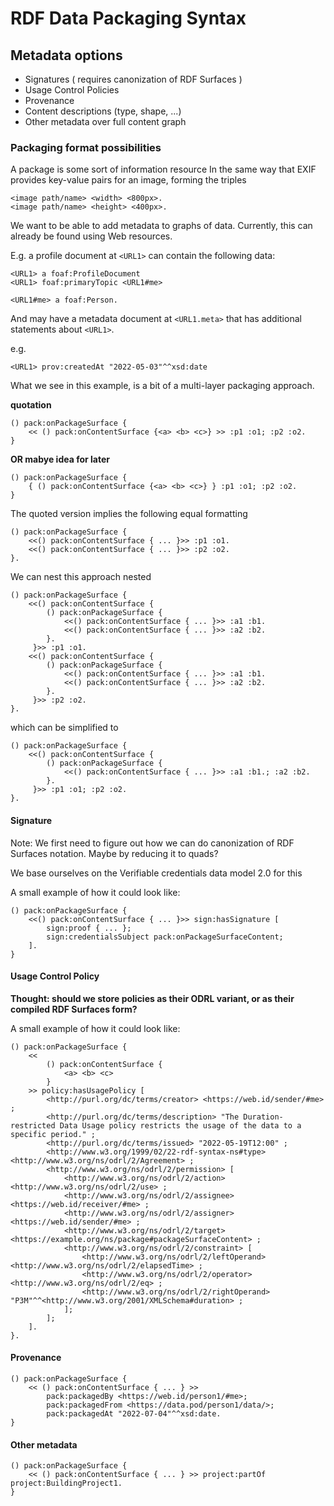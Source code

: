  # RDF Data Packaging Syntax


## Metadata options

* Signatures ( requires canonization of RDF Surfaces )
* Usage Control Policies
* Provenance
* Content descriptions (type, shape, ...)
* Other metadata over full content graph

### Packaging format possibilities

A package is some sort of information resource
In the same way that EXIF provides key-value pairs for an image, forming the triples
```
<image path/name> <width> <800px>.
<image path/name> <height> <400px>.
```

We want to be able to add metadata to graphs of data.
Currently, this can already be found using Web resources.

E.g. a profile document at `<URL1>` can contain the following data:

```
<URL1> a foaf:ProfileDocument
<URL1> foaf:primaryTopic <URL1#me>

<URL1#me> a foaf:Person.
```

And may have a metadata document at `<URL1.meta>` that has additional statements about `<URL1>`.

e.g.

```
<URL1> prov:createdAt "2022-05-03"^^xsd:date
```

What we see in this example, is a bit of a multi-layer packaging approach.

**quotation**

```
() pack:onPackageSurface { 
    << () pack:onContentSurface {<a> <b> <c>} >> :p1 :o1; :p2 :o2.
} 
```
**OR mabye idea for later** 
```
() pack:onPackageSurface { 
    { () pack:onContentSurface {<a> <b> <c>} } :p1 :o1; :p2 :o2.
} 

```

The quoted version implies the following equal formatting

```
() pack:onPackageSurface {
    <<() pack:onContentSurface { ... }>> :p1 :o1.
    <<() pack:onContentSurface { ... }>> :p2 :o2.
}.
```

We can nest this approach nested

```
() pack:onPackageSurface {
    <<() pack:onContentSurface { 
        () pack:onPackageSurface {
            <<() pack:onContentSurface { ... }>> :a1 :b1.
            <<() pack:onContentSurface { ... }>> :a2 :b2.
        }.
     }>> :p1 :o1.
    <<() pack:onContentSurface { 
        () pack:onPackageSurface {
            <<() pack:onContentSurface { ... }>> :a1 :b1.
            <<() pack:onContentSurface { ... }>> :a2 :b2.
        }.
     }>> :p2 :o2.
}.
```

which can be simplified to

```
() pack:onPackageSurface {
    <<() pack:onContentSurface { 
        () pack:onPackageSurface {
            <<() pack:onContentSurface { ... }>> :a1 :b1.; :a2 :b2.
        }.
     }>> :p1 :o1; :p2 :o2.
}.
```

#### Signature
Note: We first need to figure out how we can do canonization of RDF Surfaces notation. Maybe by reducing it to quads?

We base ourselves on the Verifiable credentials data model 2.0 for this

A small example of how it could look like:
```
() pack:onPackageSurface {
    <<() pack:onContentSurface { ... }>> sign:hasSignature [
        sign:proof { ... };
        sign:credentialsSubject pack:onPackageSurfaceContent;
    ].
}
```

#### Usage Control Policy
**Thought: should we store policies as their ODRL variant, or as their compiled RDF Surfaces form?**

A small example of how it could look like:
```
() pack:onPackageSurface {
    << 
        () pack:onContentSurface {
            <a> <b> <c>
        } 
    >> policy:hasUsagePolicy [
        <http://purl.org/dc/terms/creator> <https://web.id/sender/#me> ;
        <http://purl.org/dc/terms/description> "The Duration-restricted Data Usage policy restricts the usage of the data to a specific period." ;
        <http://purl.org/dc/terms/issued> "2022-05-19T12:00" ;
        <http://www.w3.org/1999/02/22-rdf-syntax-ns#type> <http://www.w3.org/ns/odrl/2/Agreement> ;
        <http://www.w3.org/ns/odrl/2/permission> [
            <http://www.w3.org/ns/odrl/2/action> <http://www.w3.org/ns/odrl/2/use> ;
            <http://www.w3.org/ns/odrl/2/assignee> <https://web.id/receiver/#me> ;
            <http://www.w3.org/ns/odrl/2/assigner> <https://web.id/sender/#me> ;
            <http://www.w3.org/ns/odrl/2/target> <https://example.org/ns/package#packageSurfaceContent> ;
            <http://www.w3.org/ns/odrl/2/constraint> [
                <http://www.w3.org/ns/odrl/2/leftOperand> <http://www.w3.org/ns/odrl/2/elapsedTime> ;
                <http://www.w3.org/ns/odrl/2/operator> <http://www.w3.org/ns/odrl/2/eq> ;
                <http://www.w3.org/ns/odrl/2/rightOperand> "P3M"^^<http://www.w3.org/2001/XMLSchema#duration> ;
            ];
        ];
    ].
}.
```
#### Provenance

```
() pack:onPackageSurface {
    << () pack:onContentSurface { ... } >> 
        pack:packagedBy <https://web.id/person1/#me>;
        pack:packagedFrom <https://data.pod/person1/data/>;
        pack:packagedAt "2022-07-04"^^xsd:date.
}
```


#### Other metadata

```
() pack:onPackageSurface {
    << () pack:onContentSurface { ... } >> project:partOf project:BuildingProject1.
}
```